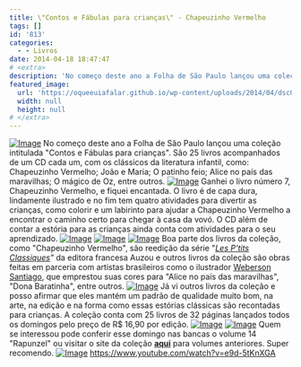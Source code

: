 ```yaml
---
title: \"Contos e Fábulas para crianças\" - Chapeuzinho Vermelho
tags: []
id: '813'
categories:
  - - Livros
date: 2014-04-18 18:47:47
# <extra>
description: 'No começo deste ano a Folha de São Paulo lançou uma coleção intitulada &#8220;Contos e Fábulas para crianças&#8221;. São 25 livros acompanhados de um CD cada um, com os clássicos da literatura infantil, como: Chapeuzinho Vermelho; João e Maria; O patinho feio; Alice no país das maravilhas; O mágico de Oz, entre outros. Ganhei o livro número 7, Chapeuzinho Vermelho, e fiquei encantada. O livro é de capa dura, lindamente ilustrado e no fim tem quatro atividades para divertir as crianças, como colorir e um labirinto para ajudar a Chapeuzinho Vermelho a encontrar o caminho certo para chegar à casa da vovó. O CD além de contar a estória para as crianças ainda conta com atividades para o seu aprendizado. Boa parte dos livros da coleção, como &#8220;Chapeuzinho Vermelho&#8221;, são reedição da série &#8220;Les P&#8217;tits Classiques&#8221;  da editora francesa Auzou e &hellip;'
featured_image: 
  url: 'https://oqueeuiafalar.github.io/wp-content/uploads/2014/04/dsc02560.jpg?w=650'
  width: null
  height: null
# </extra>
---
```


[![Image](/wp-content/uploads/2014/04/dsc02560.jpg?w=650)](/wp-content/uploads/2014/04/dsc02560.jpg) No começo deste ano a Folha de São Paulo lançou uma coleção intitulada "Contos e Fábulas para crianças". São 25 livros acompanhados de um CD cada um, com os clássicos da literatura infantil, como: Chapeuzinho Vermelho; João e Maria; O patinho feio; Alice no país das maravilhas; O mágico de Oz, entre outros. [![Image](/wp-content/uploads/2014/04/dsc02575.jpg?w=650)](/wp-content/uploads/2014/04/dsc02575.jpg) Ganhei o livro número 7, Chapeuzinho Vermelho, e fiquei encantada. O livro é de capa dura, lindamente ilustrado e no fim tem quatro atividades para divertir as crianças, como colorir e um labirinto para ajudar a Chapeuzinho Vermelho a encontrar o caminho certo para chegar à casa da vovó. O CD além de contar a estória para as crianças ainda conta com atividades para o seu aprendizado. [![Image](/wp-content/uploads/2014/04/dsc02572.jpg?w=650)](/wp-content/uploads/2014/04/dsc02572.jpg) [![Image](/wp-content/uploads/2014/04/dsc02561.jpg?w=650)](/wp-content/uploads/2014/04/dsc02561.jpg) [![Image](/wp-content/uploads/2014/04/dsc02562.jpg?w=650)](/wp-content/uploads/2014/04/dsc02562.jpg) Boa parte dos livros da coleção, como "Chapeuzinho Vermelho", são reedição da série "_[Les P'tits Classiques](http://boutique.auzou.fr/personnage-collection/les-p-tits-classiques.html "Les P'tits classiques")"_ da editora francesa Auzou e outros livros da coleção são obras feitas em parceria com artistas brasileiros como o ilustrador [Weberson Santiago](https://www.facebook.com/webersonsantiagoart "Weberson Santiago"), que emprestou suas cores para "Alice no país das maravilhas", "Dona Baratinha", entre outros. [![Image](/wp-content/uploads/2014/04/dsc02564.jpg?w=650)](/wp-content/uploads/2014/04/dsc02564.jpg) Já vi outros livros da coleção e posso afirmar que eles mantém um padrão de qualidade muito bom, na arte, na edição e na forma como essas estórias clássicas são recontadas para crianças. A coleção conta com 25 livros de 32 páginas lançados todos os domingos pelo preço de R$ 16,90 por edição. [![Image](/wp-content/uploads/2014/04/dsc02557.jpg?w=650)](/wp-content/uploads/2014/04/dsc02557.jpg) [![Image](/wp-content/uploads/2014/04/dsc025581.jpg?w=650)](/wp-content/uploads/2014/04/dsc025581.jpg) Quem se interessou pode conferir esse domingo nas bancas o volume 14 "Rapunzel" ou visitar o site da coleção [**aqui**](http://fabulas.folha.com.br/colecao.html "aqui") para volumes anteriores. Super recomendo. [![Image](/wp-content/uploads/2014/04/dsc025741.jpg?w=650)](/wp-content/uploads/2014/04/dsc025741.jpg) https://www.youtube.com/watch?v=e9d-5tKnXGA
